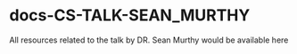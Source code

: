 # docs-CS-TALK-SEAN_MURTHY
All resources related to the talk by DR. Sean Murthy would be available here
